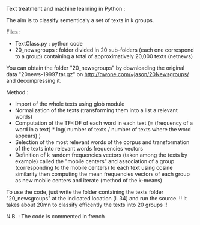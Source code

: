 Text treatment and machine learning in Python :

The aim is to classify sementicaly a set of texts in k groups.

Files :
- TextClass.py : python code
- 20_newsgroups : folder divided in 20 sub-folders (each one correspond to a group) containing a total of approximatively 20,000 texts (netnews)

You can obtain the folder "20_newsgroups" by downloading the original data "20news-19997.tar.gz" on http://qwone.com/~jason/20Newsgroups/ and decompressing it.

Method :
- Import of the whole texts using glob module
- Normalization of the texts (transforming them into a list a relevant words)
- Computation of the TF-IDF of each word in each text (= (frequency of a word in a text) * log( number of texts / number of texts where the word appears) )
- Selection of the most relevant words of the corpus and transformation of the texts into relevant words frequencies vectors
- Definition of k random frequencies vectors (taken among the texts by example) called the "mobile centers" and association of a group (corresponding to the mobile centers) to each text using cosine similarity then computing the mean frequencies vectors of each group as new mobile centers and iterate (method of the k-means)

To use the code, just write the folder containing the texts folder "20_newsgroups" at the indicated location (l. 34) and run the source.
!! It takes about 20mn to classify efficently the texts into 20 groups !!

N.B. : The code is commented in french
